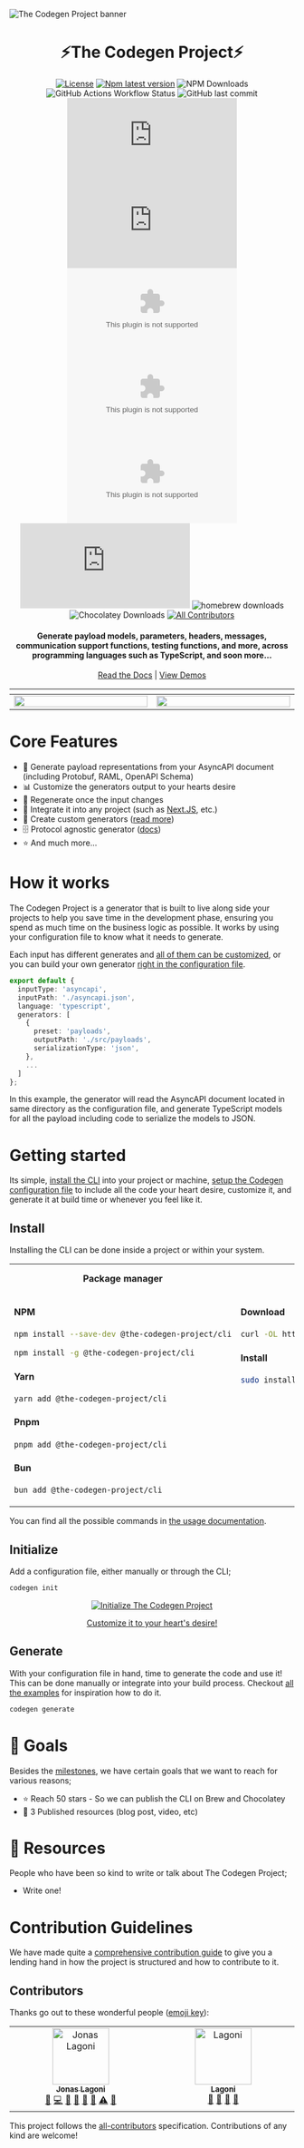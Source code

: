 ![The Codegen Project banner](https://github.com/user-attachments/assets/5a839f64-8ed3-49fe-84e2-899cbd7d5027)

<div align="center">

<h1>⚡️The Codegen Project⚡️</h1>

[![License](https://img.shields.io/github/license/the-codegen-project/cli)](https://github.com/the-codegen-project/cli/blob/master/LICENSE)
[![Npm latest version](https://img.shields.io/npm/v/@the-codegen-project/cli)](https://www.npmjs.com/package/@the-codegen-project/cli)
![NPM Downloads](https://img.shields.io/npm/dw/%40the-codegen-project%2Fcli)
![GitHub Actions Workflow Status](https://img.shields.io/github/actions/workflow/status/the-codegen-project/cli/.github%2Fworkflows%2Fruntime-testing.yml?label=runtime%20testing)
![GitHub last commit](https://img.shields.io/github/last-commit/the-codegen-project/cli)
![GitHub Downloads (specific asset, all releases)](https://img.shields.io/github/downloads/the-codegen-project/cli/codegen.x64.pkg?label=MacOS)
![GitHub Downloads (specific asset, all releases)](https://img.shields.io/github/downloads/the-codegen-project/cli/codegen.arm64.pkg?label=MacOS)
![GitHub Downloads (specific asset, all releases)](https://img.shields.io/github/downloads/the-codegen-project/cli/codegen.x86.exe?label=Win)
![GitHub Downloads (specific asset, all releases)](https://img.shields.io/github/downloads/the-codegen-project/cli/codegen.x64.exe?label=Win)
![GitHub Downloads (specific asset, all releases)](https://img.shields.io/github/downloads/the-codegen-project/cli/codegen.tar.gz?label=Linux)
![GitHub Downloads (specific asset, all releases)](https://img.shields.io/github/downloads/the-codegen-project/cli/codegen.deb?label=Linux)
![homebrew downloads](https://img.shields.io/homebrew/installs/dm/codegen?label=Brew%20(SOON))
![Chocolatey Downloads](https://img.shields.io/chocolatey/dt/codegen?label=Chocolatey%20(SOON))<!-- ALL-CONTRIBUTORS-BADGE:START - Do not remove or modify this section -->
[![All Contributors](https://img.shields.io/badge/all_contributors-2-orange.svg?style=flat-square)](#contributors-)
<!-- ALL-CONTRIBUTORS-BADGE:END -->

<h4>Generate payload models, parameters, headers, messages, communication support functions, testing functions, and more, across programming languages such as TypeScript, and soon more...</h4>

[Read the Docs](https://the-codegen-project.netlify.app/docs/) | [View Demos](./examples/README.md)

</div>

<table>
  <thead>
    <tr>
      <th width="600px"></th>
      <th width="600px"></th>
    </tr>
  </thead>
  <tbody>
  <tr width="600px">
    <td>
      <a href="./assets/videos/generate-nextjs.gif"><img src="./assets/videos/generate-nextjs.gif" width="100%"/></a>
    </td>
    <td>
      <a href="./assets/videos/generate-typescript.gif"><img src="./assets/videos/generate-typescript.gif" width="100%"/></a>
    </td>
  </tr>
  </tbody>
</table>

# Core Features
- 📃 Generate payload representations from your AsyncAPI document (including Protobuf, RAML, OpenAPI Schema)
- 📊 Customize the generators output to your hearts desire
- 💫 Regenerate once the input changes 
- 👀 Integrate it into any project (such as [Next.JS](./examples/typescript-nextjs/), etc.)
- 💅 Create custom generators ([read more](https://the-codegen-project.netlify.app/docs/generators/custom))
- 🗄️ Protocol agnostic generator ([docs](https://the-codegen-project.netlify.app/docs#protocols))
- ⭐ And much more...

# How it works
The Codegen Project is a generator that is built to live along side your projects to help you save time in the development phase, ensuring you spend as much time on the business logic as possible. It works by using your configuration file to know what it needs to generate. 

Each input has different generates and [all of them can be customized](https://the-codegen-project.netlify.app/docs/generators), or you can build your own generator [right in the configuration file](https://the-codegen-project.netlify.app/docs/generators/custom).
```ts
export default {
  inputType: 'asyncapi',
  inputPath: './asyncapi.json',
  language: 'typescript',
  generators: [
    {
      preset: 'payloads',
      outputPath: './src/payloads',
      serializationType: 'json', 
    },
    ...
  ]
};
```

In this example, the generator will read the AsyncAPI document located in same directory as the configuration file, and generate TypeScript models for all the payload including code to serialize the models to JSON.

# Getting started
Its simple, [install the CLI](#install) into your project or machine, [setup the Codegen configuration file](#initialize) to include all the code your heart desire, customize it, and generate it at build time or whenever you feel like it.

## Install
Installing the CLI can be done inside a project or within your system.

<table style="table-layout: fixed;">
  <tr style="height: 50px;">
    <th>Package manager</th>
    <th>MacOS x64</th>
    <th>MacOS arm64</th>
    <th>Windows x64</th>
    <th>Windows x32</th>
    <th>Linux (Debian)</th>
    <th>Linux (Others)</th>
  </tr>
  <tr>
    <td style="vertical-align: top; min-width: 300px;">
      <div>

#### NPM

```sh
npm install --save-dev @the-codegen-project/cli

npm install -g @the-codegen-project/cli
```

#### Yarn

```sh
yarn add @the-codegen-project/cli
```

#### Pnpm

```sh
pnpm add @the-codegen-project/cli
```

#### Bun

```sh
bun add @the-codegen-project/cli
```

</div>
    </td>
    <td style="vertical-align: top;">
      <div>

#### Download
```sh
curl -OL https://github.com/the-codegen-project/cli/releases/latest/download/codegen.x64.pkg
```

#### Install
```sh
sudo installer -pkg codegen.x64.pkg -target /
```

</div>
    </td>
    <td style="vertical-align: top;">
      <div>

#### Download
```sh
curl -OL https://github.com/the-codegen-project/cli/releases/latest/download/codegen.arm64.pkg
```
#### Install

```sh
sudo installer -pkg codegen.arm64.pkg -target /
```
</div>
    </td>
    <td style="vertical-align: top;">
      <div>
<a href="https://github.com/the-codegen-project/cli/releases/latest/download/codegen.x64.exe">Download and run codegen.x64.exe</a>
</div>
    </td>
    <td style="vertical-align: top;">
      <div>
<a href="https://github.com/the-codegen-project/cli/releases/latest/download/codegen.x86.exe">Download and run codegen.x86.exe</a>
</div>
    </td>
    <td style="vertical-align: top;">
      <div>

#### Download
```sh
curl -OL https://github.com/the-codegen-project/cli/releases/latest/download/codegen.deb
```

#### Install
```sh
sudo apt install ./codegen.deb
```
</div>
    </td>
    <td style="vertical-align: top;">
      <div>

#### Download
```sh
curl -OL https://github.com/the-codegen-project/cli/releases/latest/download/codegen.tar.gz
```

#### Install

```sh
tar -xzf codegen.tar.gz
```

#### Symlink
```sh
ln -s <absolute-path>/bin/codegen /usr/local/bin/codegen
```

</div>
    </td>
  </tr>
</table>

You can find all the possible commands in [the usage documentation](https://the-codegen-project.netlify.app/docs/usage).

## Initialize
Add a configuration file, either manually or through the CLI;
```sh
codegen init
```

<div align="center">


[![Initialize The Codegen Project](./assets/videos/initialize.gif)](./assets/videos/initialize.gif)

[Customize it to your heart's desire!](https://the-codegen-project.netlify.app/docs/generators)

</div>

## Generate
With your configuration file in hand, time to generate the code and use it! This can be done manually or integrate into your build process. Checkout [all the examples](./examples/) for inspiration how to do it.

```sh
codegen generate
```

# 👀 Goals
Besides the [milestones](https://github.com/the-codegen-project/cli/milestones), we have certain goals that we want to reach for various reasons;
- ⭐ Reach 50 stars - So we can publish the CLI on Brew and Chocolatey
- 📃 3 Published resources (blog post, video, etc)

# 📃 Resources
People who have been so kind to write or talk about The Codegen Project;
- Write one!

# Contribution Guidelines

We have made quite a [comprehensive contribution guide](https://the-codegen-project.netlify.app/docs/contributing) to give you a lending hand in how the project is structured and how to contribute to it.

## Contributors 

Thanks go out to these wonderful people ([emoji key](https://allcontributors.org/docs/en/emoji-key)):

<!-- ALL-CONTRIBUTORS-LIST:START - Do not remove or modify this section -->
<!-- prettier-ignore-start -->
<!-- markdownlint-disable -->
<table>
  <tbody>
    <tr>
      <td align="center" valign="top" width="14.28%"><a href="https://github.com/jonaslagoni"><img src="https://avatars.githubusercontent.com/u/13396189?v=4?s=100" width="100px;" alt="Jonas Lagoni"/><br /><sub><b>Jonas Lagoni</b></sub></a><br /><a href="https://github.com/the-codegen-project/cli/issues?q=author%3Ajonaslagoni" title="Bug reports">🐛</a> <a href="https://github.com/the-codegen-project/cli/commits?author=jonaslagoni" title="Code">💻</a> <a href="https://github.com/the-codegen-project/cli/commits?author=jonaslagoni" title="Documentation">📖</a> <a href="#ideas-jonaslagoni" title="Ideas, Planning, & Feedback">🤔</a> <a href="#maintenance-jonaslagoni" title="Maintenance">🚧</a> <a href="#question-jonaslagoni" title="Answering Questions">💬</a> <a href="https://github.com/the-codegen-project/cli/commits?author=jonaslagoni" title="Tests">⚠️</a> <a href="https://github.com/the-codegen-project/cli/pulls?q=is%3Apr+reviewed-by%3Ajonaslagoni" title="Reviewed Pull Requests">👀</a></td>
      <td align="center" valign="top" width="14.28%"><a href="https://github.com/ALagoni97"><img src="https://avatars.githubusercontent.com/u/68890168?v=4?s=100" width="100px;" alt="Lagoni"/><br /><sub><b>Lagoni</b></sub></a><br /><a href="https://github.com/the-codegen-project/cli/issues?q=author%3AALagoni97" title="Bug reports">🐛</a> <a href="#maintenance-ALagoni97" title="Maintenance">🚧</a> <a href="#projectManagement-ALagoni97" title="Project Management">📆</a> <a href="https://github.com/the-codegen-project/cli/pulls?q=is%3Apr+reviewed-by%3AALagoni97" title="Reviewed Pull Requests">👀</a></td>
    </tr>
  </tbody>
</table>

<!-- markdownlint-restore -->
<!-- prettier-ignore-end -->

<!-- ALL-CONTRIBUTORS-LIST:END -->

This project follows the [all-contributors](https://github.com/all-contributors/all-contributors) specification. Contributions of any kind are welcome!

